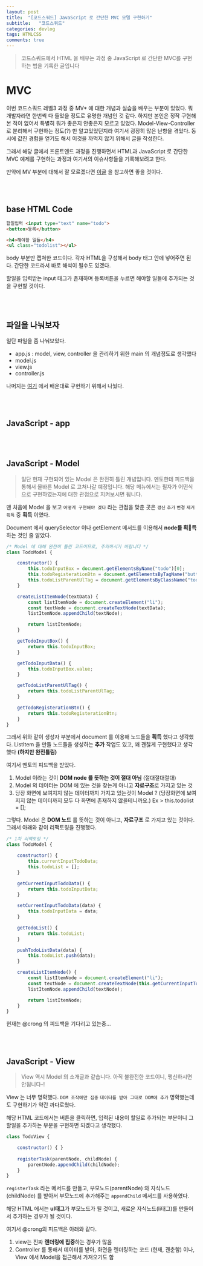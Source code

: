 ```yaml
---
layout: post
title:  "[코드스쿼드] JavaScript 로 간단한 MVC 모델 구현하기"
subtitle:   "코드스쿼드"
categories: devlog
tags: HTMLCSS
comments: true
---
```


> 코드스쿼드에서  HTML 을 배우는 과정 중 JavaScript 로 간단한 MVC를 구현하는 법을 기록한 글입니다

# MVC

이번 코드스쿼드 레벨3 과정 중 MV* 에 대한 개념과 실습을 배우는 부분이 있었다. 뭐 개발자라면 한번씩 다 들었을 정도로 유명한 개념인 것 같다. 하지만 본인은 정작 구현해본 적이 없어서 특별히 뭐가 좋은지 안좋은지 모르고 있었다. Model-View-Controller 로 분리해서 구현하는 정도(?) 만 알고있었던지라 여기서 굉장히 많은 난항을 겪었다. 동시에 값진 경험을 얻기도 해서 이것을 까먹지 않기 위해서 글을 작성한다.

그래서 해당 글에서 프론트엔드 과정을 진행하면서 HTML과 JavaScript 로 간단한 MVC 예제를 구현하는 과정과 여기서의 이슈사항들을 기록해보려고 한다.

만약에 MV 부분에 대해서 잘 모르겠다면 [이글](https://antaehyeon.github.io/devlog/2018/07/14/%EC%BD%94%EB%93%9C%EC%8A%A4%EC%BF%BC%EB%93%9C-MV%EC%97%AD%ED%95%A0%EB%82%98%EB%88%84%EA%B8%B0/) 을 참고하면 좋을 것이다.

<br/>

<br/>

## base HTML Code

```html
할일입력 <input type="text" name="todo">
<button>등록</button>

<h4>해야할 일들</h4>
<ul class="todolist"></ul>
```

body 부분만 캡쳐한 코드이다. 각자 HTML을 구성해서 body 태그 안에 넣어주면 된다. 간단한 코드라서 바로 해석이 될수도 있겠다.

할일을 입력받는 input 태그가 존재하며 등록버튼을 누르면 해야할 일들에 추가되는 것을 구현할 것이다.

<br/>

<br/>

## 파일을 나눠보자

일단 파일을 좀 나눠보았다. 

- app.js : model, view, controller 을 관리하기 위한 main 의 개념정도로 생각했다
- model.js
- view.js
- controller.js

나머지는 [여기](https://antaehyeon.github.io/devlog/2018/07/14/%EC%BD%94%EB%93%9C%EC%8A%A4%EC%BF%BC%EB%93%9C-MV%EC%97%AD%ED%95%A0%EB%82%98%EB%88%84%EA%B8%B0/) 에서 배운대로 구현하기 위해서 나눴다.

<br/>

<br/>

## JavaScript - app



<br/>

<br/>

## JavaScript - Model

> 일단 현재 구현되어 있는 Model 은 완전히 틀린 개념입니다. 멘토한테 피드백을 통해서 올바른 Model 로 고쳐나갈 예정입니다. 해당 메뉴에서는 필자가 어떤식으로 구현하였는지에 대한 관점으로 지켜보시면 됩니다.

맨 처음에 Model 을 보고 `어떻게 구현해야 겠다` 라는 관점을 맞춘 곳은 `갱신` `추가` `변경` `제거` `획득` 중 **획득** 이였다.

Document 에서 querySelector 이나 getElement 메서드를 이용해서 **node를 획득** 하는 것인 줄 알았다.

```javascript
/* Model 에 대해 완전히 틀린 코드이므로, 주의하시기 바랍니다 */
class TodoModel {

    constructor() {
        this.todoInputBox = document.getElementsByName("todo")[0];
        this.todoRegisterationBtn = document.getElementsByTagName("button");
        this.todoListParentUlTag = document.getElementsByClassName("todolist")[0];
    }

    createListItemNode(textData) {
        const listItemNode = document.createElement("li");
        const textNode = document.createTextNode(textData);
        listItemNode.appendChild(textNode);

        return listItemNode;
    }

    getTodoInputBox() {
        return this.todoInputBox;
    }

    getTodoInputData() {
        this.todoInputBox.value;
    }

    getTodoListParentUlTag() {
        return this.todoListParentUlTag;
    }

    getTodoRegisterationBtn() {
        return this.todoRegisterationBtn;
    }
}
```

그래서 위와 같이 생성자 부분에서 document 를 이용해 노드들을 **획득** 했다고 생각했다. ListItem 을 만들 노드들을 생성하는 **추가** 작업도 있고, 꽤 괜찮게 구현했다고 생각했다 **(하지만 완전틀림)**

여기서 멘토의 피드백을 받았다.

1. Model 이라는 것이 **DOM node 를 뜻하는 것이 절대 아님** (절대절대절대)
2. Model 의 데이터는 DOM 에 있는 것을 찾는게 아니고 **자료구조**로 가지고 있는 것
3. 당장 화면에 보여지지 않는 데이터까지 가지고 있는것이 Model ? (당장화면에 보여지지 않는 데이터까지 모두 다 화면에 존재하지 않을테니까요.)
  Ex > this.todolist = [];

그렇다. Model 은 **DOM 노드** 를 뜻하는 것이 아니고, **자료구조** 로 가지고 있는 것이다. 그래서 아래와 같이 리팩토링을 진행했다.

```javascript
/* 1차 리팩토링 */
class TodoModel {

    constructor() {
        this.currentInputTodoData;
        this.todoList = [];
    }

    getCurrentInputTodoData() {
        return this.todoInputData;
    }

    setCurrentInputTodoData(data) {
        this.todoInputData = data;
    }

    getTodoList() {
        return this.todoList;
    }

    pushTodoListData(data) {
        this.todoList.push(data);
    }

    createListItemNode() {
        const listItemNode = document.createElement("li");
        const textNode = document.createTextNode(this.getCurrentInputTodoData());
        listItemNode.appendChild(textNode);

        return listItemNode;
    }
}
```

현재는 @crong 의 피드백을 기다리고 있는중...

<br/>

<br/>

## JavaScript - View

> View 역시 Model 의 소개글과 같습니다. 아직 불완전한 코드이니, 맹신하시면 안됩니다-!

View 는 너무 명확했다. `DOM 조작에만 집중` `데이터를 받아 그대로 DOM에 추가` 명확했는데도 구현하기가 약간 까다로웠다.

해당 HTML 코드에서는 버튼을 클릭하면, 입력된 내용이 할일로 추가되는 부분이니 그 할일을 추가하는 부분을 구현하면 되겠다고 생각했다.

```javascript
class TodoView {

    constructor() { }
    
    registerTask(parentNode, childNode) {
        parentNode.appendChild(childNode);
    }
}
```

`registerTask` 라는 메서드를 만들고, 부모노드(parentNode) 와 자식노드(childNode) 를 받아서 부모노드에 추가해주는 `appendChild` 메서드를 사용하였다.

해당 HTML 에서는 **ul태그**가 부모노드가 될 것이고, 새로운 자식노드(li태그)를 만들어서 추가하는 경우가 될 것이다.

여기서 @crong의 피드백은 아래와 같다.

1. view는 진짜 **렌더링에 집중**하는 경우가 많음
2. Controller 를 통해서 데이터를 받아, 화면을 렌더링하는 코드 (현재, 괜춘함) 이나, View 에서 Model을 접근해서 가져오기도 함

















































